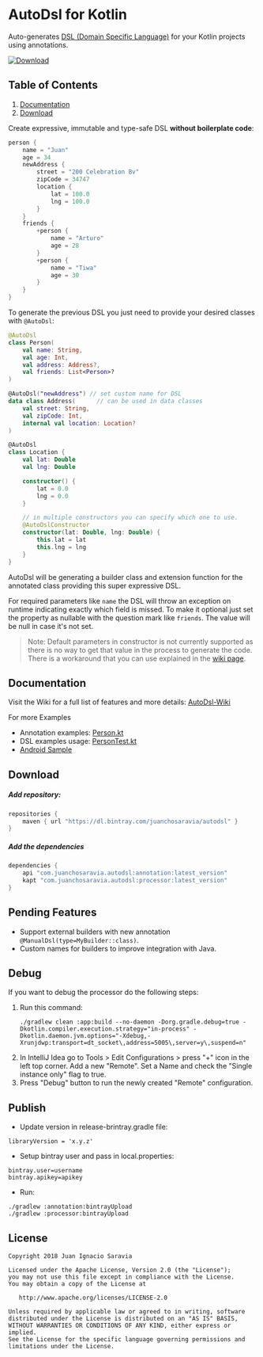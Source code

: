 # AutoDsl for Kotlin
Auto-generates [DSL (Domain Specific Language)](https://en.wikipedia.org/wiki/Domain-specific_language) 
for your Kotlin projects using annotations.

[ ![Download](https://api.bintray.com/packages/juanchosaravia/autodsl/com.juanchosaravia.autodsl%3Aprocessor/images/download.svg) ](https://bintray.com/juanchosaravia/autodsl/com.juanchosaravia.autodsl%3Aprocessor/_latestVersion)

## Table of Contents
1. [Documentation](#documentation)
2. [Download](#download)


Create expressive, immutable and type-safe DSL **without boilerplate code**:
```kotlin
person {
    name = "Juan"
    age = 34
    newAddress {
        street = "200 Celebration Bv"
        zipCode = 34747
        location {
            lat = 100.0
            lng = 100.0
        }
    }
    friends {
        +person {
            name = "Arturo"
            age = 28
        }
        +person {
            name = "Tiwa"
            age = 30
        }
    }
}
```

To generate the previous DSL you just need to provide your desired classes with `@AutoDsl`:
```kotlin
@AutoDsl
class Person(
    val name: String,
    val age: Int,
    val address: Address?,
    val friends: List<Person>?
)

@AutoDsl("newAddress") // set custom name for DSL
data class Address(      // can be used in data classes
    val street: String,
    val zipCode: Int,
    internal val location: Location?
)

@AutoDsl
class Location {
    val lat: Double
    val lng: Double

    constructor() {
        lat = 0.0
        lng = 0.0
    }

    // in multiple constructors you can specify which one to use.
    @AutoDslConstructor
    constructor(lat: Double, lng: Double) {
        this.lat = lat
        this.lng = lng
    }
}
```

AutoDsl will be generating a builder class and extension function for 
the annotated class providing this super expressive DSL. 

For required parameters like `name` the DSL will throw an exception on 
runtime indicating exactly which field is missed.
To make it optional just set the property as nullable with the 
question mark like `friends`. The value will be null in 
case it's not set.

> Note: Default parameters in constructor is not currently supported 
as there is no way to get that value in the process to generate the code.
There is a workaround that you can use explained in the 
[wiki page](https://github.com/juanchosaravia/autodsl/wiki).

## Documentation
Visit the Wiki for a full list of features and more details: [AutoDsl-Wiki](https://github.com/juanchosaravia/autodsl/wiki)

For more Examples
- Annotation examples: [Person.kt](app/src/main/kotlin/com/autodsl/app/Person.kt)
- DSL examples usage: [PersonTest.kt](app/src/test/kotlin/com/autodsl/app/PersonTest.kt)
- [Android Sample](samples/android-autodsl/README.md)

## Download

##### Add repository:
```groovy
repositories {
    maven { url "https://dl.bintray.com/juanchosaravia/autodsl" }
}
```

##### Add the dependencies
```groovy
dependencies {
    api "com.juanchosaravia.autodsl:annotation:latest_version"
    kapt "com.juanchosaravia.autodsl:processor:latest_version"
}
```

## Pending Features
* Support external builders with new annotation `@ManualDsl(type=MyBuilder::class)`.
* Custom names for builders to improve integration with Java.

## Debug
If you want to debug the processor do the following steps:

1. Run this command:
    ```text
    ./gradlew clean :app:build --no-daemon -Dorg.gradle.debug=true -Dkotlin.compiler.execution.strategy="in-process" -Dkotlin.daemon.jvm.options="-Xdebug,-Xrunjdwp:transport=dt_socket\,address=5005\,server=y\,suspend=n"
    ```
2. In IntelliJ Idea go to Tools > Edit Configurations > press "+" icon in the left top corner.
Add a new "Remote". Set a Name and check the "Single instance only" flag to true.
3. Press "Debug" button to run the newly created "Remote" configuration.

## Publish
* Update version in release-brintray.gradle file:
```text 
libraryVersion = 'x.y.z'
```
* Setup bintray user and pass in local.properties:
```text
bintray.user=username
bintray.apikey=apikey
```
* Run:
```
./gradlew :annotation:bintrayUpload
./gradlew :processor:bintrayUpload
```


## License
        
    Copyright 2018 Juan Ignacio Saravia
    
    Licensed under the Apache License, Version 2.0 (the "License");
    you may not use this file except in compliance with the License.
    You may obtain a copy of the License at
    
       http://www.apache.org/licenses/LICENSE-2.0
    
    Unless required by applicable law or agreed to in writing, software
    distributed under the License is distributed on an "AS IS" BASIS,
    WITHOUT WARRANTIES OR CONDITIONS OF ANY KIND, either express or implied.
    See the License for the specific language governing permissions and
    limitations under the License.  